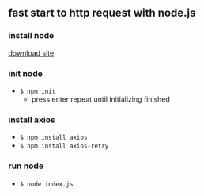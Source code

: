 ## fast start to http request with node.js

### install node

[download site](https://nodejs.org/ko/download/)

### init node
- `$ npm init`
  - press enter repeat until initializing finished


### install axios
- `$ npm install axios`
- `$ npm install axios-retry`

### run node
- `$ node index.js`

